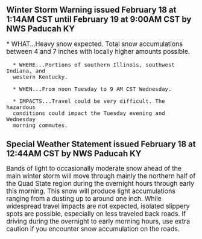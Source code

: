 <p>
   <h2>Winter Storm Warning issued February 18 at 1:14AM CST until February 19 at 9:00AM CST by NWS Paducah KY</h2>
   <div style="font-size:120%">* WHAT...Heavy snow expected. Total snow accumulations between 4
      and 7 inches with locally higher amounts possible.
      
      * WHERE...Portions of southern Illinois, southwest Indiana, and
      western Kentucky.
      
      * WHEN...From noon Tuesday to 9 AM CST Wednesday.
      
      * IMPACTS...Travel could be very difficult. The hazardous
      conditions could impact the Tuesday evening and Wednesday
      morning commutes.
   </div>
</p>
<p>
   <h2>Special Weather Statement issued February 18 at 12:44AM CST by NWS Paducah KY</h2>
   <div style="font-size:120%">Bands of light to occasionally moderate snow ahead of the main
      winter storm will move through mainly the northern half of the
      Quad State region during the overnight hours through early this
      morning. This snow will produce light accumulations ranging from a
      dusting up to around one inch. While widespread travel impacts
      are not expected, isolated slippery spots are possible, especially
      on less traveled back roads. If driving during the overnight to
      early morning hours, use extra caution if you encounter snow
      accumulation on the roads.
   </div>
</p>